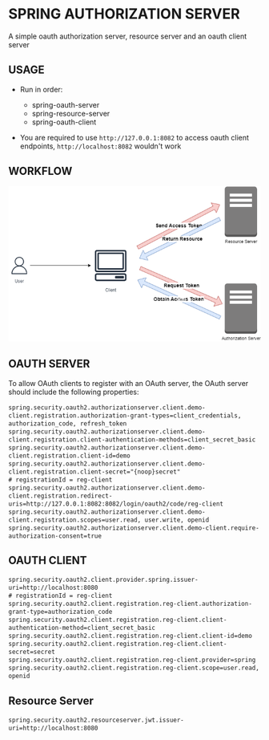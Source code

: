 # SPRING AUTHORIZATION SERVER

A simple oauth authorization server, resource server and an oauth client server

## USAGE
- Run in order:
  - spring-oauth-server
  - spring-resource-server
  - spring-oauth-client 

- You are required to use `http://127.0.0.1:8082` to access oauth client endpoints, `http://localhost:8082` wouldn't work

## WORKFLOW
![AuthorizationServer.png](AuthorizationServer.png)

## OAUTH SERVER
To allow OAuth clients to register with an OAuth server, the OAuth server should include the following properties:
```
spring.security.oauth2.authorizationserver.client.demo-client.registration.authorization-grant-types=client_credentials, authorization_code, refresh_token
spring.security.oauth2.authorizationserver.client.demo-client.registration.client-authentication-methods=client_secret_basic
spring.security.oauth2.authorizationserver.client.demo-client.registration.client-id=demo
spring.security.oauth2.authorizationserver.client.demo-client.registration.client-secret="{noop}secret"
# registrationId = reg-client
spring.security.oauth2.authorizationserver.client.demo-client.registration.redirect-uris=http://127.0.0.1:8082:8082/login/oauth2/code/reg-client
spring.security.oauth2.authorizationserver.client.demo-client.registration.scopes=user.read, user.write, openid
spring.security.oauth2.authorizationserver.client.demo-client.require-authorization-consent=true
```

## OAUTH CLIENT
```
spring.security.oauth2.client.provider.spring.issuer-uri=http://localhost:8080
# registrationId = reg-client
spring.security.oauth2.client.registration.reg-client.authorization-grant-type=authorization_code
spring.security.oauth2.client.registration.reg-client.client-authentication-method=client_secret_basic
spring.security.oauth2.client.registration.reg-client.client-id=demo
spring.security.oauth2.client.registration.reg-client.client-secret=secret
spring.security.oauth2.client.registration.reg-client.provider=spring
spring.security.oauth2.client.registration.reg-client.scope=user.read, openid
```

## Resource Server
```
spring.security.oauth2.resourceserver.jwt.issuer-uri=http://localhost:8080
```

